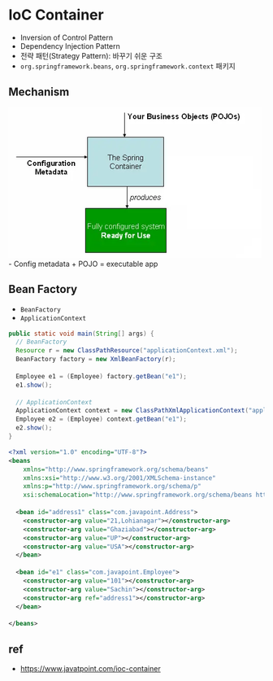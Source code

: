 # IoC Container
- Inversion of Control Pattern
- Dependency Injection Pattern
- 전략 패턴(Strategy Pattern): 바꾸기 쉬운 구조
- `org.springframework.beans`, `org.springframework.context` 패키지

## Mechanism
<img src="images/container-magic.webp" class="img" alt="Spring IoC container">
- Config metadata + POJO = executable app

## Bean Factory
- `BeanFactory`
- `ApplicationContext`

```java
public static void main(String[] args) {
  // BeanFactory
  Resource r = new ClassPathResource("applicationContext.xml");
  BeanFactory factory = new XmlBeanFactory(r);

  Employee e1 = (Employee) factory.getBean("e1");
  e1.show();

  // ApplicationContext
  ApplicationContext context = new ClassPathXmlApplicationContext("applicationContext.xml");
  Employee e2 = (Employee) context.getBean("e1");
  e2.show();
}
```

```xml
<?xml version="1.0" encoding="UTF-8"?>
<beans
	xmlns="http://www.springframework.org/schema/beans"
	xmlns:xsi="http://www.w3.org/2001/XMLSchema-instance"
	xmlns:p="http://www.springframework.org/schema/p"
	xsi:schemaLocation="http://www.springframework.org/schema/beans http://www.springframework.org/schema/beans/spring-beans-3.0.xsd">

  <bean id="address1" class="com.javapoint.Address">
    <constructor-arg value="21,Lohianagar"></constructor-arg>
    <constructor-arg value="Ghaziabad"></constructor-arg>
    <constructor-arg value="UP"></constructor-arg>
    <constructor-arg value="USA"></constructor-arg>
  </bean>

  <bean id="e1" class="com.javapoint.Employee">
    <constructor-arg value="101"></constructor-arg>
    <constructor-arg value="Sachin"></constructor-arg>
    <constructor-arg ref="address1"></constructor-arg>
  </bean>

</beans>
```

## ref
- https://www.javatpoint.com/ioc-container
